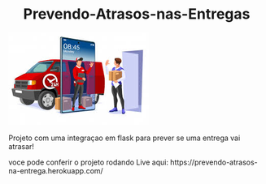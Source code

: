 <h1 align=center>Prevendo-Atrasos-nas-Entregas</h1>

![entregador](https://github.com/carlosal249/Prevendo-Atrasos-nas-Entregas/blob/master/entegas.jfif)
<p>Projeto com uma integraçao em flask para prever se uma entrega vai atrasar!</p>
voce pode conferir o projeto rodando Live aqui: https://prevendo-atrasos-na-entrega.herokuapp.com/
